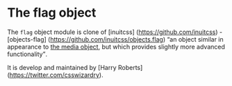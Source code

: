 # The flag object

The `flag` object module is clone of [inuitcss] (https://github.com/inuitcss) -
[objects-flag] (https://github.com/inuitcss/objects.flag) <q>an object similar in appearance to [the media object](https://github.com/inuitcss/objects.media), but which provides slightly more advanced functionality</q>.

It is develop and maintained by [Harry Roberts] (https://twitter.com/csswizardry).

